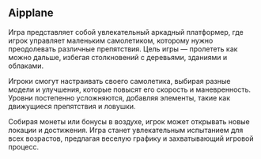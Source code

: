 ## Aipplane

Игра представляет собой увлекательный аркадный платформер, где игрок управляет маленьким самолетиком, которому нужно преодолевать различные препятствия. Цель игры — пролететь как можно дальше, избегая столкновений с деревьями, зданиями и облаками. 

Игроки смогут настраивать своего самолетика, выбирая разные модели и улучшения, которые повысят его скорость и маневренность. Уровни постепенно усложняются, добавляя элементы, такие как движущиеся препятствия и ловушки. 

Собирая монеты или бонусы в воздухе, игрок может открывать новые локации и достижения. Игра станет увлекательным испытанием для всех возрастов, предлагая веселую графику и захватывающий игровой процесс.
